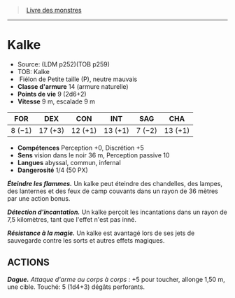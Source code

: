 ﻿> [Livre des monstres](tome_of_beasts.md)

---

# Kalke

- Source: (LDM p252)(TOB p259)
- TOB: Kalke
-  Fiélon de Petite taille (P), neutre mauvais
- **Classe d'armure** 14 (armure naturelle)
- **Points de vie** 9 (2d6+2)
- **Vitesse** 9 m, escalade 9 m

|FOR|DEX|CON|INT|SAG|CHA|
|---|---|---|---|---|---|
|8 (−1)|17 (+3)|12 (+1)|13 (+1)|7 (−2)|13 (+1)|

- **Compétences** Perception +0, Discrétion +5
- **Sens** vision dans le noir 36 m, Perception passive 10
- **Langues** abyssal, commun, infernal
- **Dangerosité** 1/4 (50 PX)

**_Éteindre les flammes._** Un kalke peut éteindre des chandelles, des lampes, des lanternes et des feux de camp couvants dans un rayon de 36 mètres par une action bonus.

**_Détection d'incantation._** Un kalke perçoit les incantations dans un rayon de 7,5 kilomètres, tant que l'effet n'est pas inné.

**_Résistance à la magie._** Un kalke est avantagé lors de ses jets de sauvegarde contre les sorts et autres effets magiques.

## ACTIONS

**_Dague._** _Attaque d'arme au corps à corps :_ +5 pour toucher, allonge 1,50 m, une cible. Touché: 5 (1d4+3) dégâts perforants.


